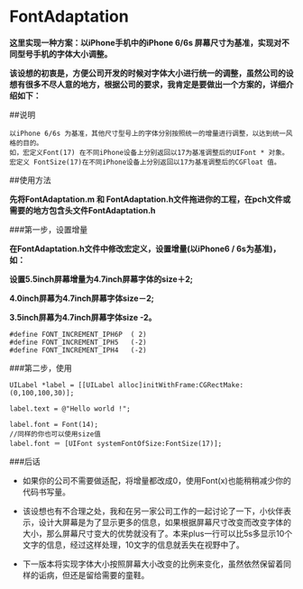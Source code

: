 # FontAdaptation



**这里实现一种方案：以iPhone手机中的iPhone 6/6s 屏幕尺寸为基准，实现对不同型号手机的字体大小调整。**


**该设想的初衷是，方便公司开发的时候对字体大小进行统一的调整，虽然公司的设想有很多不尽人意的地方，根据公司的要求，我肯定是要做出一个方案的，详细介绍如下：**

##说明

    以iPhone 6/6s 为基准，其他尺寸型号上的字体分别按照统一的增量进行调整，以达到统一风格的目的。
    如，宏定义Font(17) 在不同iPhone设备上分别返回以17为基准调整后的UIFont * 对象。
    宏定义 FontSize(17)在不同iPhone设备上分别返回以17为基准调整后的CGFloat 值。
  

##使用方法

**先将FontAdaptation.m 和 FontAdaptation.h文件拖进你的工程，在pch文件或需要的地方包含头文件FontAdaptation.h**

###第一步，设置增量

**在FontAdaptation.h文件中修改宏定义，设置增量(以iPhone6 / 6s为基准)，如：**

**设置5.5inch屏幕增量为4.7inch屏幕字体的size＋2;**

**4.0inch屏幕为4.7inch屏幕字体size－2;**

**3.5inch屏幕为4.7inch屏幕字体size -2。**

    #define FONT_INCREMENT_IPH6P  ( 2)
    #define FONT_INCREMENT_IPH5   (-2)
    #define FONT_INCREMENT_IPH4   (-2)
    
    
###第二步，使用

    UILabel *label = [[UILabel alloc]initWithFrame:CGRectMake:(0,100,100,30)];

    label.text = @"Hello world !";

    label.font = Font(14);
    //同样的你也可以使用size值
    label.font ＝ [UIFont systemFontOfSize:FontSize(17)];


###后话
    
* 如果你的公司不需要做适配，将增量都改成0，使用Font(x)也能稍稍减少你的代码书写量。
    
* 该设想也有不合理之处，我和在另一家公司工作的一起讨论了一下，小伙伴表示，设计大屏幕是为了显示更多的信息，如果根据屏幕尺寸改变而改变字体的大小，那么屏幕尺寸变大的优势就没有了。本来plus一行可以比5s多显示10个文字的信息，经过这样处理，10文字的信息就丢失在视野中了。
    
* 下一版本将实现字体大小按照屏幕大小改变的比例来变化，虽然依然保留着同样的诟病，但还是留给需要的童鞋。

